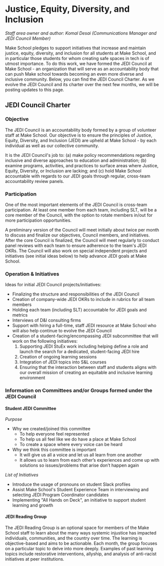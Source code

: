 # Justice, Equity, Diversity, and Inclusion

*Staff area owner and author: Komal Desai (Communications Manager and JEDI Council Member)*

Make School pledges to support initiatives that increase and maintain justice, equity, diversity, and inclusion for all students at Make School, and in particular those students for whom creating safe spaces in tech is of utmost importance. To do this work, we have formed the JEDI Council at Make School - an organization that will serve as an accountability body that can push Make school towards becoming an even more diverse and inclusive community. Below, you can find the JEDI Council Charter. As we evolve the JEDI Council and its charter over the next few months, we will be posting updates to this page.

## JEDI Council Charter

### Objective

The JEDI Council is an accountability body formed by a group of volunteer staff at Make School. Our objective is to ensure the principles of Justice, Equity, Diversity, and Inclusion (JEDI) are upheld at Make School - by each individual as well as our collective community.

It is the JEDI Council's job to: (a) make policy recommendations regarding inclusive and diverse approaches to education and administration; (b) examine programs, activities, and practices to surface areas where Justice, Equity, Diversity, or Inclusion are lacking; and (c) hold Make School accountable with regards to our JEDI goals through regular, cross-team accountability review panels.


### Participation

One of the most important elements of the JEDI Council is cross-team participation. At least one member from each team, including SLT, will be a core member of the Council, with the option to rotate members in/out for more participation opportunities.

A preliminary version of the Council will meet initially about twice per month to discuss and finalize our objectives, Council members, and initiatives. After the core Council is finalized, the Council will meet regularly to conduct panel reviews with each team to ensure adherence to the team's JEDI OKRs. The Council will also work on special independent projects and initiatives (see initial ideas below) to help advance JEDI goals at Make School.


### Operation & Initiatives

Ideas for initial JEDI Council projects/initiatives:
* Finalizing the structure and responsibilities of the JEDI Council
* Creation of company-wide JEDI OKRs to include in rubrics for all team members
* Holding each team (including SLT) accountable for JEDI goals and metrics
* Interviews of D&I consulting firms 
* Support with hiring a full-time, staff JEDI resource at Make School who will also help continue to evolve the JEDI Council
* Creation of a student-facing/encompassing JEDI subcommittee that will work on the following initiatives:
  1.  Supporting JEDI StuEx work including helping define a role and launch the search for a dedicated, student-facing JEDI hire
  2.  Creation of ongoing learning sessions
  3.  Integration of JEDI topics into S&L courses
  4.  Ensuring that the interaction between staff and students aligns with our overall mission of creating an equitable and inclusive learning environment


### Information on Committees and/or Groups formed under the JEDI Council

#### Student JEDI Committee
*Purpose*
* Why we created/joined this committee
  * To help everyone feel represented
  * To help us all feel like we do have a place at Make School
  * To create a space where every voice can be heard
* Why we think this committee is important
  * It will give us all a voice and let us all learn from one another 
  * It allows us to learn from each other’s experiences and come up with solutions so issues/problems that arise don’t happen again

*List of Initiatives*
* Introduce the usage of pronouns on student Slack profiles
* Assist Make School's Student Experience Team in interviewing and selecting JEDI Program Coordinator candidates
* Implementing "All Hands on Deck", an initiative to support student learning and growth

#### JEDI Reading Group
The JEDI Reading Group is an optional space for members of the Make School staff to learn about the many ways systemic injustice has impacted individuals, communities, and the country over time. The learning is objective-based and aims to be actionable. Each month, the group focuses on a particular topic to delve into more deeply. Examples of past learning topics include restorative interventions, allyship, and analysis of anti-racist initiatives at peer institutions.
